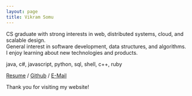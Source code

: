 ```yaml
---
layout: page
title: Vikram Somu
---
```


CS graduate with strong interests in web, distributed systems, cloud, and scalable design.  
General interest in software development, data structures, and algorithms.  
I enjoy learning about new technologies and products.  

java, c#, javascript, python, sql, shell, c++, ruby  

[Resume](/Resume.pdf) / [Github][github] / [E-Mail](mailto:vs19@gatech.edu)

Thank you for visiting my website!

[github]: https://github.com/vi-s
